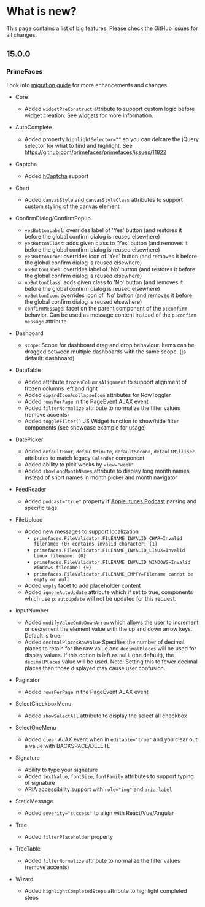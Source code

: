 # What is new?

This page contains a list of big features. Please check the GitHub issues for all changes.

## 15.0.0

### PrimeFaces

Look into [migration guide](https://primefaces.github.io/primefaces/15_0_0/#/../migrationguide/15_0_0) for more enhancements and changes.

* Core
    * Added `widgetPreConstruct` attribute to support custom logic before widget creation. See [widgets](../core/widgets.md) for more information.
    
* AutoComplete
    * Added property `highlightSelector=""` so you can delcare the jQuery selector for what to find and highlight. See https://github.com/primefaces/primefaces/issues/11822 
    
* Captcha
    * Added [hCaptcha](https://www.hcaptcha.com/) support
    
* Chart
    * Added `canvasStyle` and `canvasStyleClass` attributes to support custom styling of the canvas element
    
* ConfirmDialog/ConfirmPopup
    * `yesButtonLabel`: overrides label of 'Yes' button (and restores it before the global confirm dialog is reused elsewhere)
    * `yesButtonClass`: adds given class to 'Yes' button (and removes it before the global confirm dialog is reused elsewhere)
    * `yesButtonIcon`: overrides icon of 'Yes' button (and removes it before the global confirm dialog is reused elsewhere)
    * `noButtonLabel`: overrides label of 'No' button (and restores it before the global confirm dialog is reused elsewhere)
    * `noButtonClass`: adds given class to 'No' button (and removes it before the global confirm dialog is reused elsewhere)
    * `noButtonIcon`: overrides icon of 'No' button (and removes it before the global confirm dialog is reused elsewhere)
    * `confirmMessage`: facet on the parent component of the `p:confirm` behavior. Can be used as message content instead of the `p:confirm` `message` attribute.
  
* Dashboard
    *  `scope`: Scope for dashboard drag and drop behaviour. Items can be dragged between multiple dashboards with the same scope. (js default: dashboard)

* DataTable 
    * Added attribute `frozenColumnsAlignment` to support alignment of frozen columns left and right
    * Added `expandIcon`/`collapseIcon` attributes for RowToggler
    * Added `rowsPerPage` in the PageEvent AJAX event
    * Added `filterNormalize` attribute to normalize the filter values (remove accents)
    * Added `toggleFilter()` JS Widget function to show/hide filter components (see showcase example for usage).

* DatePicker
    * Added `defaultHour`, `defaultMinute`, `defaultSecond`, `defaultMillisec` attributes to match legacy `Calendar` component
    * Added ability to pick weeks by `view="week"`
    * Added `showLongMonthNames` attribute to display long month names instead of short names in month picker and month navigator

* FeedReader
    * Added `podcast="true"` property if [Apple Itunes Podcast](https://help.apple.com/itc/podcasts_connect/#/itcb54353390) parsing and specific tags 

* FileUpload
    * Added new messages to support localization
        * `primefaces.FileValidator.FILENAME_INVALID_CHAR=Invalid filename: {0} contains invalid character: {1}`
        * `primefaces.FileValidator.FILENAME_INVALID_LINUX=Invalid Linux filename: {0}`
        * `primefaces.FileValidator.FILENAME_INVALID_WINDOWS=Invalid Windows filename: {0}`
        * `primefaces.FileValidator.FILENAME_EMPTY=Filename cannot be empty or null`
    * Added `empty` facet to add placeholder content
    * Added `ignoreAutoUpdate` attribute which if set to true, components which use `p:autoUpdate` will not be updated for this request.

* InputNumber
    * Added `modifyValueOnUpDownArrow` which allows the user to increment or decrement the element value with the up and down arrow keys. Default is true.
    * Added `decimalPlacesRawValue` Specifies the number of decimal places to retain for the raw value and `decimalPlaces` will be used for display values. If this option is left as `null` (the default), the `decimalPlaces` value will be used. Note: Setting this to fewer decimal places than those displayed may cause user confusion.

* Paginator 
    * Added `rowsPerPage` in the PageEvent AJAX event

* SelectCheckboxMenu
    * Added `showSelectAll` attribute to display the select all checkbox

* SelectOneMenu
    * Added `clear` AJAX event when in `editable="true"` and you clear out a value with BACKSPACE/DELETE

* Signature
    * Ability to type your signature
    * Added `textValue`, `fontSize`, `fontFamily` attributes to support typing of signature
    * ARIA accessibility support with `role="img"` and `aria-label`

* StaticMessage
    * Added `severity="success"` to align with React/Vue/Angular

* Tree
    * Added `filterPlaceholder` property

* TreeTable
    * Added `filterNormalize` attribute to normalize the filter values (remove accents)

* Wizard
    * Added `highlightCompletedSteps` attribute to highlight completed steps

    